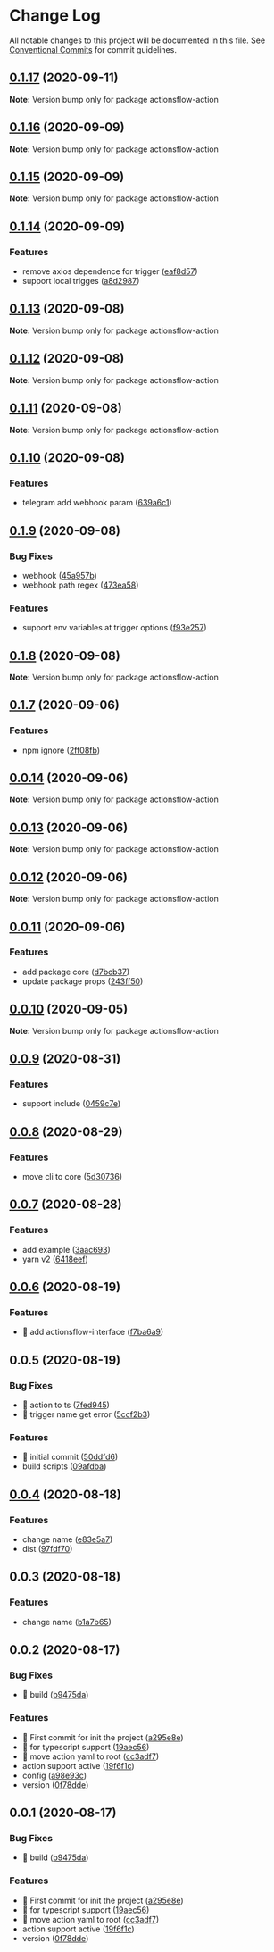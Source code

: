 # Change Log

All notable changes to this project will be documented in this file.
See [Conventional Commits](https://conventionalcommits.org) for commit guidelines.

## [0.1.17](https://github.com/actionsflow/actionsflow/compare/actionsflow-action@0.1.16...actionsflow-action@0.1.17) (2020-09-11)

**Note:** Version bump only for package actionsflow-action

## [0.1.16](https://github.com/actionsflow/actionsflow/compare/actionsflow-action@0.1.15...actionsflow-action@0.1.16) (2020-09-09)

**Note:** Version bump only for package actionsflow-action

## [0.1.15](https://github.com/actionsflow/actionsflow/compare/actionsflow-action@0.1.14...actionsflow-action@0.1.15) (2020-09-09)

**Note:** Version bump only for package actionsflow-action

## [0.1.14](https://github.com/actionsflow/actionsflow/compare/actionsflow-action@0.1.13...actionsflow-action@0.1.14) (2020-09-09)

### Features

- remove axios dependence for trigger ([eaf8d57](https://github.com/actionsflow/actionsflow/commit/eaf8d57b8c9fdc860723a713eb6064606dfd7bd7))
- support local trigges ([a8d2987](https://github.com/actionsflow/actionsflow/commit/a8d29876930cffd9635a0e6052d918295ddbb24c))

## [0.1.13](https://github.com/actionsflow/actionsflow/compare/actionsflow-action@0.1.12...actionsflow-action@0.1.13) (2020-09-08)

**Note:** Version bump only for package actionsflow-action

## [0.1.12](https://github.com/actionsflow/actionsflow/compare/actionsflow-action@0.1.11...actionsflow-action@0.1.12) (2020-09-08)

**Note:** Version bump only for package actionsflow-action

## [0.1.11](https://github.com/actionsflow/actionsflow/compare/actionsflow-action@0.1.10...actionsflow-action@0.1.11) (2020-09-08)

**Note:** Version bump only for package actionsflow-action

## [0.1.10](https://github.com/actionsflow/actionsflow/compare/actionsflow-action@0.1.9...actionsflow-action@0.1.10) (2020-09-08)

### Features

- telegram add webhook param ([639a6c1](https://github.com/actionsflow/actionsflow/commit/639a6c113d3a6ea9da349ec89e0c22f3170cffe7))

## [0.1.9](https://github.com/actionsflow/actionsflow/compare/actionsflow-action@0.1.8...actionsflow-action@0.1.9) (2020-09-08)

### Bug Fixes

- webhook ([45a957b](https://github.com/actionsflow/actionsflow/commit/45a957b85f027c4d106bd4fde153b31684d73fcb))
- webhook path regex ([473ea58](https://github.com/actionsflow/actionsflow/commit/473ea584d1c2b5bc3126b60bc5d40fd37603b4f3))

### Features

- support env variables at trigger options ([f93e257](https://github.com/actionsflow/actionsflow/commit/f93e257db4e34a2ee42a8c1821b00a56e4f2f40d))

## [0.1.8](https://github.com/actionsflow/actionsflow/compare/actionsflow-action@0.1.7...actionsflow-action@0.1.8) (2020-09-08)

**Note:** Version bump only for package actionsflow-action

## [0.1.7](https://github.com/actionsflow/actionsflow/compare/actionsflow-action@0.0.14...actionsflow-action@0.1.7) (2020-09-06)

### Features

- npm ignore ([2ff08fb](https://github.com/actionsflow/actionsflow/commit/2ff08fb31335ba7520aaf3d1ecd50d50a5a93027))

## [0.0.14](https://github.com/actionsflow/actionsflow/compare/actionsflow-action@0.0.13...actionsflow-action@0.0.14) (2020-09-06)

**Note:** Version bump only for package actionsflow-action

## [0.0.13](https://github.com/actionsflow/actionsflow/compare/actionsflow-action@0.0.12...actionsflow-action@0.0.13) (2020-09-06)

**Note:** Version bump only for package actionsflow-action

## [0.0.12](https://github.com/actionsflow/actionsflow/compare/actionsflow-action@0.0.11...actionsflow-action@0.0.12) (2020-09-06)

**Note:** Version bump only for package actionsflow-action

## [0.0.11](https://github.com/actionsflow/actionsflow/compare/actionsflow-action@0.0.10...actionsflow-action@0.0.11) (2020-09-06)

### Features

- add package core ([d7bcb37](https://github.com/actionsflow/actionsflow/commit/d7bcb37b72bfd78aee59d3b90b29e0031c0772b8))
- update package props ([243ff50](https://github.com/actionsflow/actionsflow/commit/243ff5065f5f7b69cea034c9c8c5a0194593286b))

## [0.0.10](https://github.com/actionsflow/actionsflow/compare/actionsflow-action@0.0.9...actionsflow-action@0.0.10) (2020-09-05)

**Note:** Version bump only for package actionsflow-action

## [0.0.9](https://github.com/actionsflow/actionsflow/compare/actionsflow-action@0.0.8...actionsflow-action@0.0.9) (2020-08-31)

### Features

- support include ([0459c7e](https://github.com/actionsflow/actionsflow/commit/0459c7e08f549259e87fb6acceb092d370f4cb76))

## [0.0.8](https://github.com/actionsflow/actionsflow/compare/actionsflow-action@0.0.7...actionsflow-action@0.0.8) (2020-08-29)

### Features

- move cli to core ([5d30736](https://github.com/actionsflow/actionsflow/commit/5d30736e216605a3e1bd41fe18100bfaf1337d4d))

## [0.0.7](https://github.com/actionsflow/actionsflow/compare/actionsflow-action@0.0.6...actionsflow-action@0.0.7) (2020-08-28)

### Features

- add example ([3aac693](https://github.com/actionsflow/actionsflow/commit/3aac6939dda0dc1eebabe0ddf54aff4545bed2c3))
- yarn v2 ([6418eef](https://github.com/actionsflow/actionsflow/commit/6418eef07f9cfaa21c17555409fb621de7f5cd2c))

## [0.0.6](https://github.com/actionsflow/actionsflow/compare/actionsflow-action@0.0.5...actionsflow-action@0.0.6) (2020-08-19)

### Features

- 🎸 add actionsflow-interface ([f7ba6a9](https://github.com/actionsflow/actionsflow/commit/f7ba6a91c8083f3379c70735975020386d1dc86a))

## 0.0.5 (2020-08-19)

### Bug Fixes

- 🐛 action to ts ([7fed945](https://github.com/actionsflow/actionsflow/commit/7fed945adb79294eb804f1c05708e54a4866a1d6))
- 🐛 trigger name get error ([5ccf2b3](https://github.com/actionsflow/actionsflow/commit/5ccf2b36ff980ccbe0d1771b1ea1e9e42f1b9977))

### Features

- 🎸 initial commit ([50ddfd6](https://github.com/actionsflow/actionsflow/commit/50ddfd64377e38a7dfa403a069138648cfb00b9c))
- build scripts ([09afdba](https://github.com/actionsflow/actionsflow/commit/09afdbabc1ae0e356cb79c7c60243818933ea1ab))

## [0.0.4](https://github.com/actionsflow/actionsflow/compare/actionsflow-action@0.0.3...actionsflow-action@0.0.4) (2020-08-18)

### Features

- change name ([e83e5a7](https://github.com/actionsflow/actionsflow/commit/e83e5a7840b5ad71752f0acc961f637d6da480ab))
- dist ([97fdf70](https://github.com/actionsflow/actionsflow/commit/97fdf70463e8e9d8f1aa0973f538e59b7ab5833d))

## 0.0.3 (2020-08-18)

### Features

- change name ([b1a7b65](https://github.com/actionsflow/actionsflow/commit/b1a7b65170aab81bc4e86dfe005648e5cd3ee02d))

## 0.0.2 (2020-08-17)

### Bug Fixes

- 🐛 build ([b9475da](https://github.com/actionsflow/actionsflow/commit/b9475da7f9a3e99ec01b1fd9c433476e11a3b613))

### Features

- 🎸 First commit for init the project ([a295e8e](https://github.com/actionsflow/actionsflow/commit/a295e8e035808431ebb57124ec5208d0c7ee93f7))
- 🎸 for typescript support ([19aec56](https://github.com/actionsflow/actionsflow/commit/19aec56be8b5361896a4f706d1377ac0adefba41))
- 🎸 move action yaml to root ([cc3adf7](https://github.com/actionsflow/actionsflow/commit/cc3adf7d9a562a5bd26367f9a37616a06e28794d))
- action support active ([19f6f1c](https://github.com/actionsflow/actionsflow/commit/19f6f1c4dfa01c4211319ada17e65da7883b4830))
- config ([a98e93c](https://github.com/actionsflow/actionsflow/commit/a98e93c2c37bfb0f6b48c14ed777d2d441cee46e))
- version ([0f78dde](https://github.com/actionsflow/actionsflow/commit/0f78dde04d90c6937443ff28fb0d12f298fa1b08))

## 0.0.1 (2020-08-17)

### Bug Fixes

- 🐛 build ([b9475da](https://github.com/actionsflow/actionsflow/commit/b9475da7f9a3e99ec01b1fd9c433476e11a3b613))

### Features

- 🎸 First commit for init the project ([a295e8e](https://github.com/actionsflow/actionsflow/commit/a295e8e035808431ebb57124ec5208d0c7ee93f7))
- 🎸 for typescript support ([19aec56](https://github.com/actionsflow/actionsflow/commit/19aec56be8b5361896a4f706d1377ac0adefba41))
- 🎸 move action yaml to root ([cc3adf7](https://github.com/actionsflow/actionsflow/commit/cc3adf7d9a562a5bd26367f9a37616a06e28794d))
- action support active ([19f6f1c](https://github.com/actionsflow/actionsflow/commit/19f6f1c4dfa01c4211319ada17e65da7883b4830))
- version ([0f78dde](https://github.com/actionsflow/actionsflow/commit/0f78dde04d90c6937443ff28fb0d12f298fa1b08))
